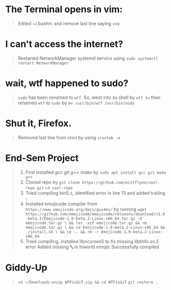 # The Terminal opens in vim:
> Edited ~/.bashrc and remove last line saying `vim`

# I can't access the internet?
> Restarted NetworkManager systemd service using `sudo systemctl restart NetworkManager`

# wait, wtf happened to sudo?
> `sudo` has been renamed to `wtf`. So, went into su shell by `wtf su` then renamed `wtf` to `sudo` by
> `mv /usr/bin/wtf /usr/bin/sudo`

# Shut it, Firefox.
> Removed last line from cron by using `crontab -e`

# End-Sem Project
> 1. First installed *gcc git g++ make* by `sudo apt install gcc git make g++`
> 2. Cloned repo by `git clone https://github.com/ecitflynn/cool-repo.git`
> `cd cool-repo`
> 3. Tried compiling binS.c, identified error in line 13 and added trailing `;`
> 4. Installed emojicode compiler from `https://www.emojicode.org/docs/guides/` by running 
> `wget https://github.com/emojicode/emojicode/releases/download/v1.0-beta.2/Emojicode-1.0-beta.2-Linux-x86_64.tar.gz -O emojicode.tar.gz \
> && tar -xzf emojicode.tar.gz && rm emojicode.tar.gz \
> && cd Emojicode-1.0-beta.2-Linux-x86_64 && ./install.sh \
> && cd .. && rm -r Emojicode-1.0-beta.2-Linux-x86_64`
> 5. Tried compiling, installed libncurses5 to fix missing libtinfo.so.5 error
> Added missing 🔤 in hiworld.emojic
> Successfully compiled

# Giddy-Up
> `cd ~/Downloads`
> `unzip WTFisGiT.zip && cd WTFisGiT`
> `git restore .`
